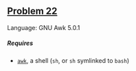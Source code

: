 ## [Problem 22](https://projecteuler.net/problem=22)

Language: GNU Awk 5.0.1

##### Requires

- [`awk`](https://www.gnu.org/software/gawk/manual/gawk.html), a shell (`sh`, or `sh` symlinked to `bash`)
